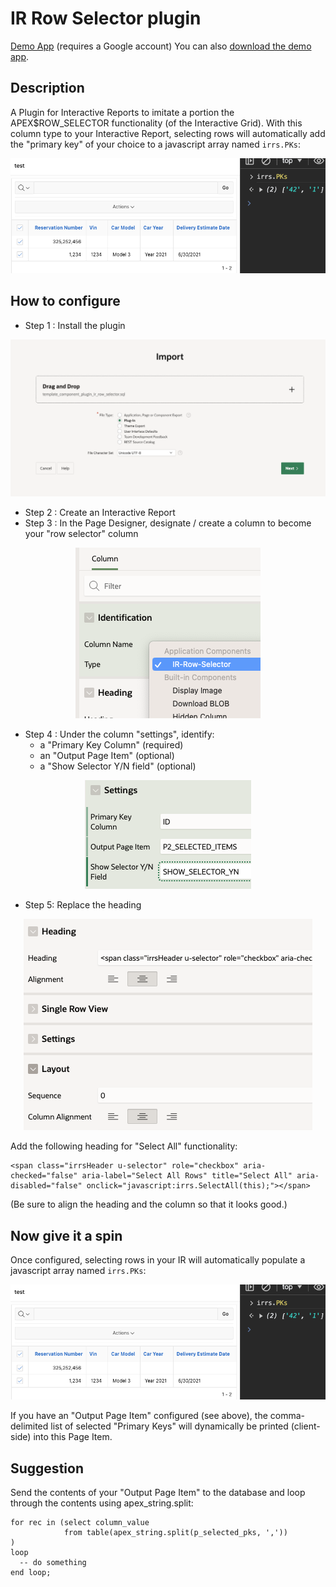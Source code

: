 # IR Row Selector plugin

[Demo App](https://tqmbetacznh1j19-ila.adb.us-ashburn-1.oraclecloudapps.com/ords/f?p=149) (requires a Google account) 
You can also [download the demo app](misc/f149.sql).

## Description

A Plugin for Interactive Reports to imitate a portion the APEX$ROW_SELECTOR functionality (of the Interactive Grid). With this column type to your Interactive Report, selecting rows will automatically add the "primary key" of your choice to a javascript array named `irrs.PKs`:
<p align="center">
  <img src="img/intro.png" alt="Demonstration"/>
</p>

## How to configure

- Step 1 : Install the plugin
<p align="center">
  <img src="img/import.png" alt="Install"/>
</p>
  
- Step 2 : Create an Interactive Report
- Step 3 : In the Page Designer, designate / create a column to become your "row selector" column
<p align="center">
  <img src="img/column_type.png" alt="Column type"/>
</p>

- Step 4 : Under the column "settings", identify:
  - a "Primary Key Column" (required)
  - an "Output Page Item" (optional)
  - a "Show Selector Y/N field" (optional)
<p align="center">
  <img src="img/settings.png" alt="Column settings"/>
</p>

- Step 5: Replace the heading
<p align="center">
  <img src="img/heading.png" alt="Column heading"/>
</p>
  
  Add the following heading for "Select All" functionality:
  ```
  <span class="irrsHeader u-selector" role="checkbox" aria-checked="false" aria-label="Select All Rows" title="Select All" aria-disabled="false" onclick="javascript:irrs.SelectAll(this);"></span>
  ```
  (Be sure to align the heading and the column so that it looks good.)

## Now give it a spin

Once configured, selecting rows in your IR will automatically populate a javascript array named `irrs.PKs`:

<p align="center">
  <img src="img/intro.png" alt="Demonstration"/>
</p>

If you have an "Output Page Item" configured (see above), the comma-delimited list of selected "Primary Keys" will dynamically be printed (client-side) into this Page Item.

## Suggestion

Send the contents of your "Output Page Item" to the database and loop through the contents using apex_string.split:
```
for rec in (select column_value
            from table(apex_string.split(p_selected_pks, ','))
)
loop
  -- do something
end loop;
```
